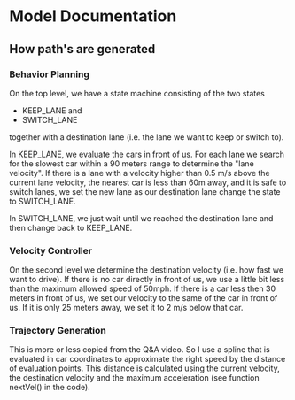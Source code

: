 Model Documentation
===================

How path's are generated
------------------------

### Behavior Planning

On the top level, we have a state machine consisting of the two states

- KEEP_LANE and
- SWITCH_LANE

together with a destination lane (i.e. the lane we want to keep or switch to).

In KEEP_LANE, we evaluate the cars in front of us. For each lane we search
for the slowest car within a 90 meters range to determine the "lane velocity".
If there is a lane with a velocity higher than 0.5 m/s above the current lane
velocity, the nearest car is less than 60m away, and it is safe to switch lanes,
we set the new lane as our destination lane change the state to SWITCH_LANE.

In SWITCH_LANE, we just wait until we reached the destination lane and then
change back to KEEP_LANE.

### Velocity Controller

On the second level we determine the destination velocity (i.e. how fast
we want to drive). If there is no car directly in front of us, we use a
little bit less than the maximum allowed speed of 50mph. If there is a
car less then 30 meters in front of us, we set our velocity to the same of
the car in front of us. If it is only 25 meters away, we set it to 2 m/s
below that car.

### Trajectory Generation

This is more or less copied from the Q&A video. So I use a spline that
is evaluated in car coordinates to approximate the right speed by the
distance of evaluation points. This distance is calculated using the
current velocity, the destination velocity and the maximum acceleration
(see function nextVel() in the code).
